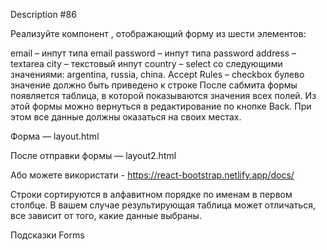 Description #86

Реализуйте компонент <MyForm>, отображающий форму из шести элементов:

email – инпут типа email
password – инпут типа password
address – textarea
city – текстовый инпут
country – select со следующими значениями: argentina, russia, china.
Accept Rules – checkbox булево значение должно быть приведено к строке
После сабмита формы появляется таблица, в которой показываются значения всех полей. Из этой формы можно вернуться в редактирование по кнопке Back. При этом все данные должны оказаться на своих местах.



Форма — layout.html

После отправки формы — layout2.html

Або можете використати - https://react-bootstrap.netlify.app/docs/



Строки сортируются в алфавитном порядке по именам в первом столбце. В вашем случае результирующая таблица может отличаться, все зависит от того, какие данные выбраны.

Подсказки
Forms